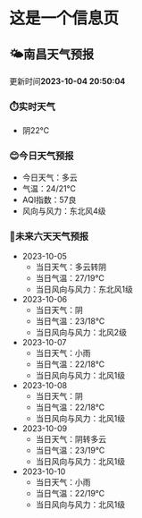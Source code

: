 # 这是一个信息页 
## 🌤️**南昌**天气预报
更新时间**2023-10-04 20:50:04**
### ⏱️实时天气
- 阴22℃
### 😊今日天气预报
- 今日天气：多云
- 气温：24/21℃
- AQI指数：57良
- 风向与风力：东北风4级
### 🤩未来六天天气预报
- 2023-10-05
  - 当日天气：多云转阴
  - 当日气温：27/19℃
  - 当日风向与风力：东北风1级
- 2023-10-06
  - 当日天气：阴
  - 当日气温：23/18℃
  - 当日风向与风力：北风2级
- 2023-10-07
  - 当日天气：小雨
  - 当日气温：22/18℃
  - 当日风向与风力：北风1级
- 2023-10-08
  - 当日天气：阴
  - 当日气温：22/18℃
  - 当日风向与风力：北风1级
- 2023-10-09
  - 当日天气：阴转多云
  - 当日气温：23/19℃
  - 当日风向与风力：北风1级
- 2023-10-10
  - 当日天气：小雨
  - 当日气温：22/19℃
  - 当日风向与风力：北风1级

